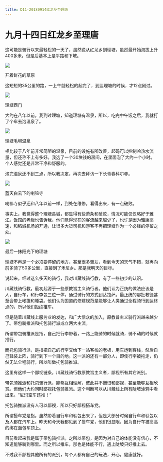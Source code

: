 ```yaml
---
title: D11-20180914红龙乡至理唐
---
```


# 九月十四日红龙乡至理唐

这可能是骑行以来最轻松的一天了，虽然说从红龙乡到理塘，虽然最开始海拔上升400多米，但是后基本上是平路和下坡。

![](https://ridemypic.oss-cn-chengdu.aliyuncs.com/rideimg/2616645-3ff342467873ea33.jpg)  

开着鲜花的草原

这短短的35公里的路，一上午就轻松的起完了，到达理塘的时候，才12点刚过。

![](https://ridemypic.oss-cn-chengdu.aliyuncs.com/rideimg/2616645-4164f79e01d52a40.jpg)  

理塘西门

大约在八年以前，我到过理塘，知道理塘有温泉，所以，吃完中午饭之后，我就打了个车去泡温泉了。

![](https://ridemypic.oss-cn-chengdu.aliyuncs.com/rideimg/2616645-24ff1597a6189baa.jpg)  

理塘毛坝温泉

相比较于八年前非常简陋的温泉，目前的设施有所改善，起码可以控制冷热水流量，但还称不上有多好。我选了一个30块钱的房间，在里面泡了大约一个小时。个人感觉还是非常干净和舒服的。

泡完温泉还不到三点，所以我决定，再次去拜访一下长青春科尔寺。

![](https://ridemypic.oss-cn-chengdu.aliyuncs.com/rideimg/2616645-3a558fefc94dc0b2.jpg)  

蓝天白云下的喇嘛寺

喇嘛寺似乎还和八年以前一样，到处在维修。看得出来，有一点破败。

事实上，我觉得整个理塘县城，都显得有些萧条和破败，情况可能仅仅略好于雅江。饭馆的老板也告诉我，他们觉得现在的客流越来越少了，也许是因为雅康高速，和稻城机场的开通，让很多大货司机和游客不再把理塘作为一个必经的停留之处。

![](https://ridemypic.oss-cn-chengdu.aliyuncs.com/rideimg/2616645-d29e977553388ef7.jpg)  

最后一抹阳光下的理塘

理塘不再是一个必须要停留的地方，甚至很多骑友，看到今天的天气不错，就再向前多骑了50多公里，直接到了禾尼乡。那是我明天的目标。

说起来，经过这么多天的骑行，我对川藏线骑行教，有了一些初步的认识。

川藏线骑行教，最初起源于一些原教旨主义骑行者。他们认为正统的做法应该是人，自行车，和行李包三位一体，通过骑行的方式到达拉萨。最正统的那批教徒甚至会带上帐篷和睡袋。他们认为国道的修建规范是能够让人类通过全程骑行到达终点的，所以他们拒绝推车。

但是随着川藏线上服务业的发达，和广大信众的加入，原教旨主义骑行派越来越少了。带包骑推派和托包骑行派成立两大主流。

所谓带包骑推派是指，自己把行李带着，一路上能骑的时候就骑，骑不动的时候就推行。

而托包骑行派，是指把自己的行李交给下一站客栈的老板，用车运到客栈，然后自己轻装上阵，骑行到下一个目的地。这一派的还有一部分人，即使行李被拖走，仍然无法全程骑行，所以叫做托包骑推派。

这里有这样一个鄙视链条，川藏线骑行教原教旨主义者，鄙视所有其它派别。

带包骑推派和托包骑行派，能够互相理解，彼此并不憎恨和鄙视，甚至能够互相欣赏。但他们大约同时鄙视托包骑推派。这个判断可以从川藏线上所有陡坡涂鸦中看出来。“尼玛空车还推！”

托包骑推派没有人可以鄙视，所以只好鄙视搭车党。

所谓搭车党是指，虽然带着自行车和驮包出来了，但是大部分时候自行车和驮包以及人都在汽车上。昨天和今天我都见到了搭车党，他们很显眼，因为自行车被高高的绑在面包车顶上。

目前看起来我是属于带包骑推派。之所以带包，是因为对自己的体能没有信心，不知道能够骑到哪里。而之所以推车，那也是体能不行，遇上陡坡只好推上去。

不过我不鄙视其他所有的派别，每个人都有自己的玩法，开心，健康就好。